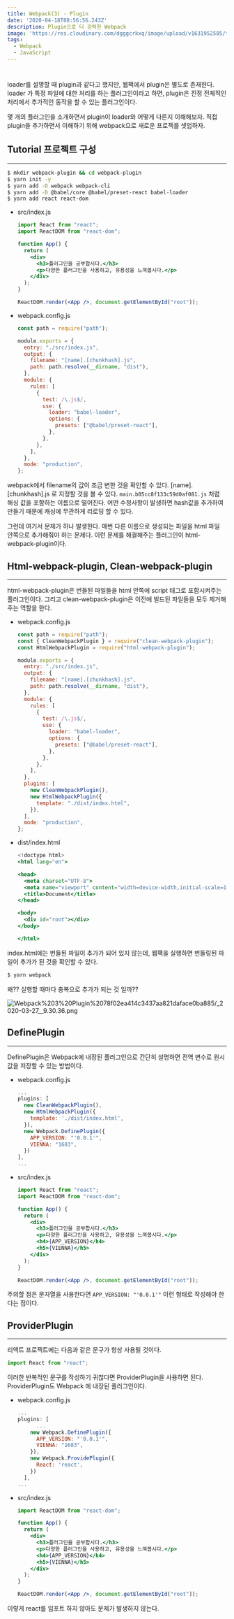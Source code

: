```yaml
---
title: Webpack(3) - Plugin
date: '2020-04-18T08:56:56.243Z'
description: Plugin으로 더 강력한 Webpack
image: 'https://res.cloudinary.com/dgggcrkxq/image/upload/v1631952585/tlog/cover/webpack_zceueo.png'
tags:
  - Webpack
  - JavaScript
---
```


#

loader를 설명할 때 plugin과 같다고 했지만, 웹팩에서 plugin은 별도로 존재한다. loader 가 특정 파일에 대한 처리를 하는 플러그인이라고 하면, plugin은 진정 전체적인 처리에서 추가적인 동작을 할 수 있는 플러그인이다.

몇 개의 플러그인을 소개하면서 plugin이 loader와 어떻게 다른지 이해해보자. 직접 plugin을 추가하면서 이해하기 위해 webpack으로 새로운 프로젝를 셋업하자.

## Tutorial 프로젝트 구성

---

```bash
$ mkdir webpack-plugin && cd webpack-plugin
$ yarn init -y
$ yarn add -D webpack webpack-cli
$ yarn add -D @babel/core @babel/preset-react babel-loader
$ yarn add react react-dom
```

- src/index.js

  ```jsx
  import React from "react";
  import ReactDOM from "react-dom";

  function App() {
    return (
      <div>
        <h3>플러그인을 공부합시다.</h3>
        <p>다양한 플러그인을 사용하고, 유용성을 느껴봅시다.</p>
      </div>
    );
  }

  ReactDOM.render(<App />, document.getElementById("root"));
  ```

- webpack.config.js

  ```jsx
  const path = require("path");

  module.exports = {
    entry: "./src/index.js",
    output: {
      filename: "[name].[chunkhash].js",
      path: path.resolve(__dirname, "dist"),
    },
    module: {
      rules: [
        {
          test: /\.js$/,
          use: {
            loader: "babel-loader",
            options: {
              presets: ["@babel/preset-react"],
            },
          },
        },
      ],
    },
    mode: "production",
  };
  ```

webpack에서 filename의 값이 조금 변한 것을 확인할 수 있다. [name].[chunkhash].js 로 지정할 것을 볼 수 있다.
`main.b05cc8f133c59d0af081.js` 처럼 해싱 값을 포함하는 이름으로 떨어진다. 어떤 수정사항이 발생하면 hash값을 추가하여 만들기 때문에 캐싱에 무관하게 리로딩 할 수 있다.

그런데 여기서 문제가 하나 발생한다. 매번 다른 이름으로 생성되는 파일을 html 파일 안쪽으로 추가해줘야 하는 문제다. 이런 문제를 해결해주는 플러그인이 html-webpack-plugin이다.

## Html-webpack-plugin, Clean-webpack-plugin

---

html-webpack-plugin은 번들된 파일들을 html 안쪽에 script 태그로 포함시켜주는 플러그인이다. 그리고 clean-webpack-plugin은 이전에 빌드된 파일들을 모두 제거해주는 역할을 한다.

- webpack.config.js

  ```jsx
  const path = require("path");
  const { CleanWebpackPlugin } = require("clean-webpack-plugin");
  const HtmlWebpackPlugin = require("html-webpack-plugin");

  module.exports = {
    entry: "./src/index.js",
    output: {
      filename: "[name].[chunkhash].js",
      path: path.resolve(__dirname, "dist"),
    },
    module: {
      rules: [
        {
          test: /\.js$/,
          use: {
            loader: "babel-loader",
            options: {
              presets: ["@babel/preset-react"],
            },
          },
        },
      ],
    },
    plugins: [
      new CleanWebpackPlugin(),
      new HtmlWebpackPlugin({
        template: "./dist/index.html",
      }),
    ],
    mode: "production",
  };
  ```

- dist/index.html

  ```jsx
  <!doctype html>
  <html lang="en">

  <head>
    <meta charset="UTF-8">
    <meta name="viewport" content="width=device-width,initial-scale=1">
    <title>Document</title>
  </head>

  <body>
    <div id="root"></div>
  </body>

  </html>
  ```

index.html에는 번들된 파일이 추가가 되어 있지 않는데, 웹팩을 실행하면 번들링된 파일이 추가가 된 것을 확인할 수 있다.

```bash
$ yarn webpack
```

왜?? 실행할 때마다 충복으로 추가가 되는 것 일까??

![Webpack%203%20Plugin%2078f02ea414c3437aa821daface0ba885/_2020-03-27__9.30.36.png](Webpack%203%20Plugin%2078f02ea414c3437aa821daface0ba885/_2020-03-27__9.30.36.png)

## DefinePlugin

---

DefinePlugin은 Webpack에 내장된 플러그인으로 간단히 설명하면 전역 변수로 원시값을 저장할 수 있는 방법이다.

- webpack.config.js

  ```jsx
  ...
  plugins: [
    new CleanWebpackPlugin(),
    new HtmlWebpackPlugin({
      template: './dist/index.html',
    }),
    new Webpack.DefinePlugin({
      APP_VERSION: "'0.0.1'",
      VIENNA: "1683",
    })
  ],
  ...
  ```

- src/index.js

  ```jsx
  import React from "react";
  import ReactDOM from "react-dom";

  function App() {
    return (
      <div>
        <h3>플러그인을 공부합시다.</h3>
        <p>다양한 플러그인을 사용하고, 유용성을 느껴봅시다.</p>
        <h4>{APP_VERSION}</h4>
        <h5>{VIENNA}</h5>
      </div>
    );
  }

  ReactDOM.render(<App />, document.getElementById("root"));
  ```

주의할 점은 문자열을 사용한다면 `APP_VERSION: "'0.0.1'"` 이런 형태로 작성해야 한다는 점이다.

## ProviderPlugin

---

리액트 프로젝트에는 다음과 같은 문구가 항상 사용될 것이다.

```jsx
import React from "react";
```

이러한 반복적인 문구를 작성하기 귀찮다면 ProviderPlugin을 사용하면 된다. ProviderPlugin도 Webpack 에 내장된 플러그인이다.

- webpack.config.js

  ```jsx
  ...
  plugins: [
  		...
      new Webpack.DefinePlugin({
        APP_VERSION: "'0.0.1'",
        VIENNA: "1683",
      }),
      new Webpack.ProvidePlugin({
        React: 'react',
      })
    ],
  ...
  ```

- src/index.js

  ```jsx
  import ReactDOM from "react-dom";

  function App() {
    return (
      <div>
        <h3>플러그인을 공부합시다.</h3>
        <p>다양한 플러그인을 사용하고, 유용성을 느껴봅시다.</p>
        <h4>{APP_VERSION}</h4>
        <h5>{VIENNA}</h5>
      </div>
    );
  }

  ReactDOM.render(<App />, document.getElementById("root"));
  ```

이렇게 react를 임포트 하지 않아도 문제가 발생하지 않는다.
